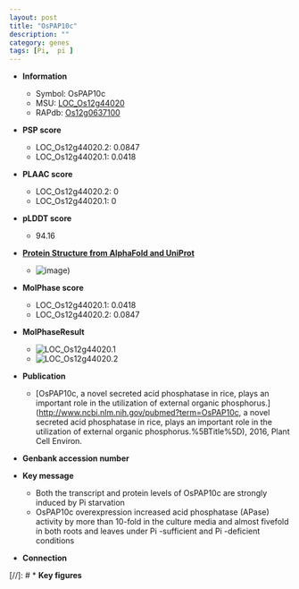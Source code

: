 ```yaml
---
layout: post
title: "OsPAP10c"
description: ""
category: genes
tags: [Pi,  pi ]
---
```


* **Information**  
    + Symbol: OsPAP10c  
    + MSU: [LOC_Os12g44020](http://rice.plantbiology.msu.edu/cgi-bin/ORF_infopage.cgi?orf=LOC_Os12g44020)  
    + RAPdb: [Os12g0637100](http://rapdb.dna.affrc.go.jp/viewer/gbrowse_details/irgsp1?name=Os12g0637100)  

* **PSP score**  
    + LOC_Os12g44020.2: 0.0847 
    + LOC_Os12g44020.1: 0.0418 

* **PLAAC score**  
    + LOC_Os12g44020.2: 0 
    + LOC_Os12g44020.1: 0 

* **pLDDT score**
    + 94.16

* **[Protein Structure from AlphaFold and UniProt](https://www.uniprot.org/uniprotkb/Q2QLL9/entry#structure)**
    + ![image](https://ricepsp.github.io/images/Q2/AF-Q2QLL9-F1.png))

* **MolPhase score**
    + LOC_Os12g44020.1: 0.0418
    + LOC_Os12g44020.2: 0.0847

* **MolPhaseResult**
    + ![LOC_Os12g44020.1](https://ricepsp.github.io/pictures/LOC_Os12g/LOC_Os12g44020.1.png)
    + ![LOC_Os12g44020.2](https://ricepsp.github.io/pictures/LOC_Os12g/LOC_Os12g44020.2.png)

* **Publication**  
    + [OsPAP10c, a novel secreted acid phosphatase in rice, plays an important role in the utilization of external organic phosphorus.](http://www.ncbi.nlm.nih.gov/pubmed?term=OsPAP10c, a novel secreted acid phosphatase in rice, plays an important role in the utilization of external organic phosphorus.%5BTitle%5D), 2016, Plant Cell Environ.

* **Genbank accession number**  

* **Key message**  
    + Both the transcript and protein levels of OsPAP10c are strongly induced by Pi starvation
    + OsPAP10c overexpression increased acid phosphatase (APase) activity by more than 10-fold in the culture media and almost fivefold in both roots and leaves under Pi -sufficient and Pi -deficient conditions

* **Connection**  

[//]: # * **Key figures**  


